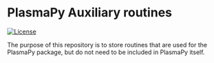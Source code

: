 # PlasmaPy Auxiliary routines

[![License](https://img.shields.io/badge/License-BSD%203--Clause-blue.svg)](./LICENSE.md)

The purpose of this repository is to store routines that are used for 
the PlasmaPy package, but do not need to be included in PlasmaPy itself.
